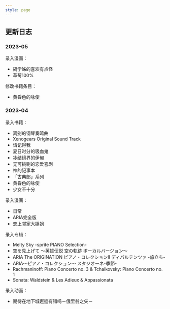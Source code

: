 ```yaml
---
style: page
---
```


<style>
    .page-content ul {
        padding-inline-start: 1em;
    }
    .page-content ul li {
        line-height: 1.25;
        padding-top: 0.5em;
    }
</style>

## 更新日志

### 2023-05

录入漫画：
- 鸫学姊的喜欢有点怪
- 草莓100%

修改书籍条目：
- 黄昏色的咏使

### 2023-04

录入书籍：
- 离别的钢琴奏鸣曲
- Xenogears Original Sound Track
- 请记得我
- 夏日时分的吸血鬼
- 冰结镜界的伊甸
- 无可挑剔的恋爱喜剧
- 神的记事本
- 「古典部」系列
- 黄昏色的咏使
- 少女不十分

录入漫画：
- 日常
- ARIA完全版
- 恋上邻家大姐姐

录入专辑：
- Melty Sky -sprite PIANO Selection-
- 空を見上げて ～英雄伝説 空の軌跡 ボーカルバージョン～
- ARIA The ORIGINATION ピアノ・コレクションII ディパルテンツァ -旅立ち-
- ARIA～ピアノ・コレクション～ スタジオーネ-季節-
- Rachmaninoff: Piano Concerto no. 3 & Tchaikovsky: Piano Concerto no. 1
- Sonata: Waldstein & Les Adieux & Appassionata

录入动画：
- 期待在地下城邂逅有错吗－俄里翁之矢－
